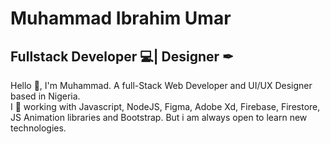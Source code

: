 # **Muhammad Ibrahim Umar**
## **Fullstack Developer 💻| Designer ✒**
 Hello 👋, 
 I'm Muhammad. A full-Stack Web Developer and UI/UX Designer based in Nigeria. <br />
I 💖 working with Javascript, NodeJS, Figma, Adobe Xd, Firebase,
Firestore, JS Animation libraries and Bootstrap. But i am always open to
learn new technologies.



<!--
**muhammadui/muhammadui** is a ✨ _special_ ✨ repository because its `README.md` (this file) appears on your GitHub profile.

Here are some ideas to get you started:

- 🔭 I’m currently working on ...
- 🌱 I’m currently learning ...
- 👯 I’m looking to collaborate on ...
- 🤔 I’m looking for help with ...
- 💬 Ask me about ...
- 📫 How to reach me: ...
- 😄 Pronouns: ...
- ⚡ Fun fact: ...
-->
